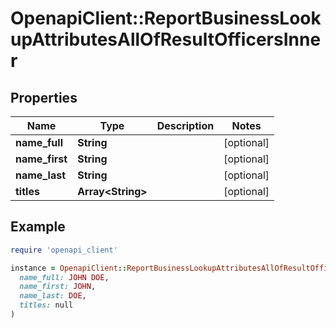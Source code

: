 # OpenapiClient::ReportBusinessLookupAttributesAllOfResultOfficersInner

## Properties

| Name | Type | Description | Notes |
| ---- | ---- | ----------- | ----- |
| **name_full** | **String** |  | [optional] |
| **name_first** | **String** |  | [optional] |
| **name_last** | **String** |  | [optional] |
| **titles** | **Array&lt;String&gt;** |  | [optional] |

## Example

```ruby
require 'openapi_client'

instance = OpenapiClient::ReportBusinessLookupAttributesAllOfResultOfficersInner.new(
  name_full: JOHN DOE,
  name_first: JOHN,
  name_last: DOE,
  titles: null
)
```

